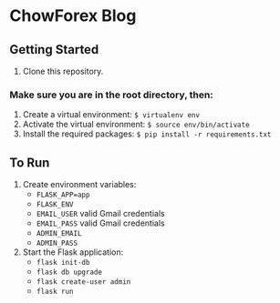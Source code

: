 # ChowForex Blog

## Getting Started
1. Clone this repository.
### Make sure you are in the root directory, then:
1. Create a virtual environment: `$ virtualenv env`
2. Activate the virtual environment: `$ source env/bin/activate`
3. Install the required packages: `$ pip install -r requirements.txt`

## To Run
1. Create environment variables:
    - `FLASK_APP=app`
    - `FLASK_ENV`
    - `EMAIL_USER` valid Gmail credentials
    - `EMAIL_PASS` valid Gmail credentials
    - `ADMIN_EMAIL`
    - `ADMIN_PASS`
2. Start the Flask application:
    - `flask init-db`
    - `flask db upgrade`
    - `flask create-user admin`
    - `flask run`